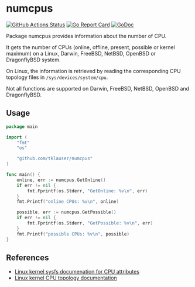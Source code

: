 # numcpus

[![GitHub Actions Status][1]][2]
[![Go Report Card][3]][4]
[![GoDoc][5]][6]

Package numcpus provides information about the number of CPU.

It gets the number of CPUs (online, offline, present, possible or kernel
maximum) on a Linux, Darwin, FreeBSD, NetBSD, OpenBSD or DragonflyBSD
system.

On Linux, the information is retrieved by reading the corresponding CPU
topology files in `/sys/devices/system/cpu`.

Not all functions are supported on Darwin, FreeBSD, NetBSD, OpenBSD and
DragonflyBSD.

## Usage

```Go
package main

import (
	"fmt"
	"os"

	"github.com/tklauser/numcpus"
)

func main() {
	online, err := numcpus.GetOnline()
	if err != nil {
		fmt.Fprintf(os.Stderr, "GetOnline: %v\n", err)
	}
	fmt.Printf("online CPUs: %v\n", online)

	possible, err := numcpus.GetPossible()
	if err != nil {
		fmt.Fprintf(os.Stderr, "GetPossible: %v\n", err)
	}
	fmt.Printf("possible CPUs: %v\n", possible)
}
```

## References

* [Linux kernel sysfs documenation for CPU attributes](https://www.kernel.org/doc/Documentation/ABI/testing/sysfs-devices-system-cpu)
* [Linux kernel CPU topology documentation](https://www.kernel.org/doc/Documentation/cputopology.txt)

[1]: https://github.com/tklauser/numcpus/workflows/Test/badge.svg
[2]: https://github.com/tklauser/numcpus
[3]: https://goreportcard.com/badge/github.com/tklauser/numcpus
[4]: https://goreportcard.com/report/github.com/tklauser/numcpus
[5]: https://godoc.org/github.com/tklauser/numcpus?status.svg
[6]: https://godoc.org/github.com/tklauser/numcpus
